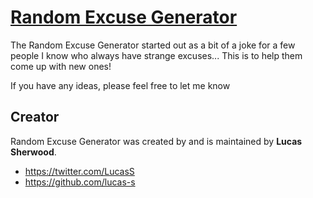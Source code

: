 # [Random Excuse Generator](http://lucas-s.github.io/RandomExcuseGenerator/)

The Random Excuse Generator started out as a bit of a joke for a few people I know who always have strange excuses... This is to help them come up with new ones!

If you have any ideas, please feel free to let me know

## Creator

Random Excuse Generator was created by and is maintained by **Lucas Sherwood**.

* https://twitter.com/LucasS
* https://github.com/lucas-s
